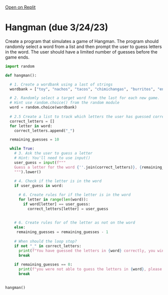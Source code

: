 [Open on Replit](https://replit.com/@whs-spring-2023/Hangman-Tips-whs-spring-2023-3)


# Hangman (due 3/24/23)

Create a program that simulates a game of Hangman. The program should randomly select a word from a list and then prompt the user to guess letters in the word. The user should have a limited number of guesses before the game ends.

```python
import random

def hangman():

  # 1. Create a wordbank using a last of strings
  wordbank = ["toy", "nachos", "tacos", "chimichangas", "burritos", "enchiladas", "cheese", "guacamole", "bread", "salsa", "football", "school", "coding", "footnite", "potatos", "fries", "pizza", "waltuh", "extravagant", "Sasageyo", "wenomechainsama", "tumajarbisaun", "baller", "holler", "honors", "farded"]

  # 2. Randomly select a target word from the last for each new game.
  # Hint use random.choice() from the random module
  word = random.choice(wordbank)
  
  # 2.5 Create a list to track which letters the user has guessed correctly
  correct_letters = []
  for letter in word:
    correct_letters.append("_")

  remaining_guesses = 10

  while True:
    # 3. Ask the user to guess a letter
    # Hint: You'll need to use input()
    user_guess = input(f"""
    Guess a letter for the word {''.join(correct_letters)}, {remaining_guesses} guesses left
    """).lower()
  
    # 4. Check if the letter is in the word
    if user_guess in word:

      # 6. Create rules for if the letter is in the word
      for letter in range(len(word)):
        if word[letter] == user_guess:
          correct_letters[letter] = user_guess
    
          
    # 6. Create rules for of the letter as not on the word
    else:
     remaining_guesses = remaining_guesses - 1 
      
    # When should the loop stop?
    if not "_" in correct_letters:
      print(f"You have guessed the letters in {word} correctly, you win")
      break
      
    if remaining_guesses == 0:
      print(f"you were not able to guess the letters in {word}, please try again")
      break
      

hangman()




    

  ```